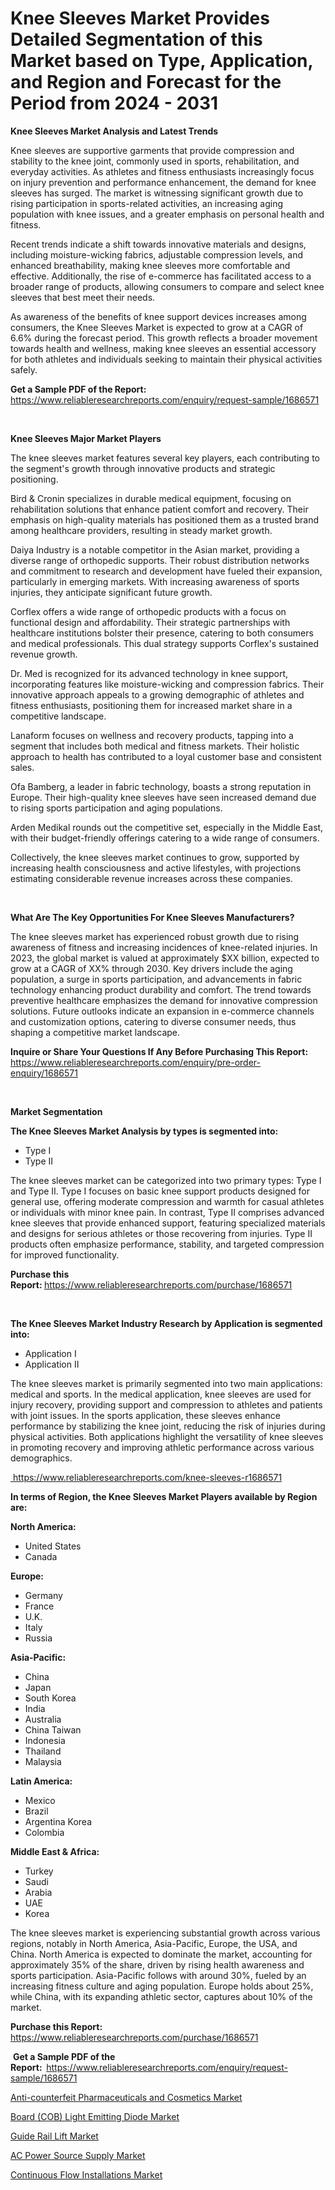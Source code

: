<p><h1>Knee Sleeves Market Provides Detailed Segmentation of this Market based on Type, Application, and Region and Forecast for the Period from 2024 - 2031</h1></p><p><strong>Knee Sleeves Market Analysis and Latest Trends</strong></p>
<p><p>Knee sleeves are supportive garments that provide compression and stability to the knee joint, commonly used in sports, rehabilitation, and everyday activities. As athletes and fitness enthusiasts increasingly focus on injury prevention and performance enhancement, the demand for knee sleeves has surged. The market is witnessing significant growth due to rising participation in sports-related activities, an increasing aging population with knee issues, and a greater emphasis on personal health and fitness.</p><p>Recent trends indicate a shift towards innovative materials and designs, including moisture-wicking fabrics, adjustable compression levels, and enhanced breathability, making knee sleeves more comfortable and effective. Additionally, the rise of e-commerce has facilitated access to a broader range of products, allowing consumers to compare and select knee sleeves that best meet their needs.</p><p>As awareness of the benefits of knee support devices increases among consumers, the Knee Sleeves Market is expected to grow at a CAGR of 6.6% during the forecast period. This growth reflects a broader movement towards health and wellness, making knee sleeves an essential accessory for both athletes and individuals seeking to maintain their physical activities safely.</p></p>
<p><strong>Get a Sample PDF of the Report:&nbsp;</strong> <a href="https://www.reliableresearchreports.com/enquiry/request-sample/1686571?utm_campaign=1289&utm_medium=2&utm_source=Github&utm_content=ia&utm_term=16102024&utm_id=knee-sleeves">https://www.reliableresearchreports.com/enquiry/request-sample/1686571</a></p>
<p>&nbsp;</p>
<p><strong>Knee Sleeves Major Market Players</strong></p>
<p><p>The knee sleeves market features several key players, each contributing to the segment's growth through innovative products and strategic positioning. </p><p>Bird & Cronin specializes in durable medical equipment, focusing on rehabilitation solutions that enhance patient comfort and recovery. Their emphasis on high-quality materials has positioned them as a trusted brand among healthcare providers, resulting in steady market growth.</p><p>Daiya Industry is a notable competitor in the Asian market, providing a diverse range of orthopedic supports. Their robust distribution networks and commitment to research and development have fueled their expansion, particularly in emerging markets. With increasing awareness of sports injuries, they anticipate significant future growth.</p><p>Corflex offers a wide range of orthopedic products with a focus on functional design and affordability. Their strategic partnerships with healthcare institutions bolster their presence, catering to both consumers and medical professionals. This dual strategy supports Corflex's sustained revenue growth.</p><p>Dr. Med is recognized for its advanced technology in knee support, incorporating features like moisture-wicking and compression fabrics. Their innovative approach appeals to a growing demographic of athletes and fitness enthusiasts, positioning them for increased market share in a competitive landscape.</p><p>Lanaform focuses on wellness and recovery products, tapping into a segment that includes both medical and fitness markets. Their holistic approach to health has contributed to a loyal customer base and consistent sales.</p><p>Ofa Bamberg, a leader in fabric technology, boasts a strong reputation in Europe. Their high-quality knee sleeves have seen increased demand due to rising sports participation and aging populations. </p><p>Arden Medikal rounds out the competitive set, especially in the Middle East, with their budget-friendly offerings catering to a wide range of consumers.</p><p>Collectively, the knee sleeves market continues to grow, supported by increasing health consciousness and active lifestyles, with projections estimating considerable revenue increases across these companies.</p></p>
<p>&nbsp;</p>
<p><strong>What Are The Key Opportunities For Knee Sleeves Manufacturers?</strong></p>
<p><p>The knee sleeves market has experienced robust growth due to rising awareness of fitness and increasing incidences of knee-related injuries. In 2023, the global market is valued at approximately $XX billion, expected to grow at a CAGR of XX% through 2030. Key drivers include the aging population, a surge in sports participation, and advancements in fabric technology enhancing product durability and comfort. The trend towards preventive healthcare emphasizes the demand for innovative compression solutions. Future outlooks indicate an expansion in e-commerce channels and customization options, catering to diverse consumer needs, thus shaping a competitive market landscape.</p></p>
<p><strong>Inquire or Share Your Questions If Any Before Purchasing This Report:</strong> <a href="https://www.reliableresearchreports.com/enquiry/pre-order-enquiry/1686571?utm_campaign=1289&utm_medium=2&utm_source=Github&utm_content=ia&utm_term=16102024&utm_id=knee-sleeves">https://www.reliableresearchreports.com/enquiry/pre-order-enquiry/1686571</a></p>
<p>&nbsp;</p>
<p><strong>Market Segmentation</strong></p>
<p><strong>The Knee Sleeves Market Analysis by types is segmented into:</strong></p>
<p><ul><li>Type I</li><li>Type II</li></ul></p>
<p><p>The knee sleeves market can be categorized into two primary types: Type I and Type II. Type I focuses on basic knee support products designed for general use, offering moderate compression and warmth for casual athletes or individuals with minor knee pain. In contrast, Type II comprises advanced knee sleeves that provide enhanced support, featuring specialized materials and designs for serious athletes or those recovering from injuries. Type II products often emphasize performance, stability, and targeted compression for improved functionality.</p></p>
<p><strong>Purchase this Report:&nbsp;</strong><a href="https://www.reliableresearchreports.com/purchase/1686571?utm_campaign=1289&utm_medium=2&utm_source=Github&utm_content=ia&utm_term=16102024&utm_id=knee-sleeves">https://www.reliableresearchreports.com/purchase/1686571</a></p>
<p>&nbsp;</p>
<p><strong>The Knee Sleeves Market Industry Research by Application is segmented into:</strong></p>
<p><ul><li>Application I</li><li>Application II</li></ul></p>
<p><p>The knee sleeves market is primarily segmented into two main applications: medical and sports. In the medical application, knee sleeves are used for injury recovery, providing support and compression to athletes and patients with joint issues. In the sports application, these sleeves enhance performance by stabilizing the knee joint, reducing the risk of injuries during physical activities. Both applications highlight the versatility of knee sleeves in promoting recovery and improving athletic performance across various demographics.</p></p>
<p><a href="https://www.reliableresearchreports.com/knee-sleeves-r1686571?utm_campaign=1289&utm_medium=2&utm_source=Github&utm_content=ia&utm_term=16102024&utm_id=knee-sleeves">&nbsp;https://www.reliableresearchreports.com/knee-sleeves-r1686571</a></p>
<p><strong>In terms of Region, the Knee Sleeves Market Players available by Region are:</strong></p>
<p>
    <p> <strong> North America: </strong>
        <ul>
            <li>United States</li>
            <li>Canada</li>
        </ul>
        </p> 
    <p> <strong> Europe: </strong>
        <ul>
            <li>Germany</li>
            <li>France</li>
            <li>U.K.</li>
            <li>Italy</li>
            <li>Russia</li>
        </ul>
        </p> 
    <p> <strong> Asia-Pacific: </strong>
        <ul>
            <li>China</li>
            <li>Japan</li>
            <li>South Korea</li>
            <li>India</li>
            <li>Australia</li>
            <li>China Taiwan</li>
            <li>Indonesia</li>
            <li>Thailand</li>
            <li>Malaysia</li>
        </ul>
        </p> 
    <p> <strong> Latin America: </strong>
        <ul>
            <li>Mexico</li>
            <li>Brazil</li>
            <li>Argentina Korea</li>
            <li>Colombia</li>
        </ul>
        </p> 
    <p> <strong> Middle East & Africa: </strong>
        <ul>
            <li>Turkey</li>
            <li>Saudi</li>
            <li>Arabia</li>
            <li>UAE</li>
            <li>Korea</li>
        </ul>
    </p>
    </p>
<p><p>The knee sleeves market is experiencing substantial growth across various regions, notably in North America, Asia-Pacific, Europe, the USA, and China. North America is expected to dominate the market, accounting for approximately 35% of the share, driven by rising health awareness and sports participation. Asia-Pacific follows with around 30%, fueled by an increasing fitness culture and aging population. Europe holds about 25%, while China, with its expanding athletic sector, captures about 10% of the market.</p></p>
<p><strong>Purchase this Report: </strong><a href="https://www.reliableresearchreports.com/purchase/1686571?utm_campaign=1289&utm_medium=2&utm_source=Github&utm_content=ia&utm_term=16102024&utm_id=knee-sleeves">https://www.reliableresearchreports.com/purchase/1686571</a></p>
<p>&nbsp;<strong>Get a Sample PDF of the Report:&nbsp;&nbsp;</strong><a href="https://www.reliableresearchreports.com/enquiry/request-sample/1686571?utm_campaign=1289&utm_medium=2&utm_source=Github&utm_content=ia&utm_term=16102024&utm_id=knee-sleeves">https://www.reliableresearchreports.com/enquiry/request-sample/1686571</a></p>
<p><strong></strong></p>
<p><p><a href="https://www.linkedin.com/pulse/anti-counterfeit-pharmaceuticals-cosmetics-market-segmentation-solsc?trk=public_post_embed_feed-article-content&utm_campaign=1289&utm_medium=2&utm_source=Github&utm_content=ia&utm_term=16102024&utm_id=knee-sleeves">Anti-counterfeit Pharmaceuticals and Cosmetics Market</a></p><p><a href="https://www.linkedin.com/pulse/strategic-roadmap-success-global-board-cob-light-emitting-diode-i0ouc?trk=public_post_embed_feed-article-content&utm_campaign=1289&utm_medium=2&utm_source=Github&utm_content=ia&utm_term=16102024&utm_id=knee-sleeves">Board (COB) Light Emitting Diode Market</a></p><p><a href="https://issuu.com/reportprime-2/docs/guide-rail-lift-market-size-2030.pp_ded313cc9d21e7?utm_campaign=1289&utm_medium=2&utm_source=Github&utm_content=ia&utm_term=16102024&utm_id=knee-sleeves">Guide Rail Lift Market</a></p><p><a href="https://www.linkedin.com/pulse/emerging-technologies-reshaping-ac-power-source-supply-nlqpe?trk=public_post_embed_feed-article-content&utm_campaign=1289&utm_medium=2&utm_source=Github&utm_content=ia&utm_term=16102024&utm_id=knee-sleeves">AC Power Source Supply Market</a></p><p><a href="https://www.linkedin.com/pulse/continuous-flow-installations-market-overview-forecast-k8ece?trk=public_post_embed_feed-article-content&utm_campaign=1289&utm_medium=2&utm_source=Github&utm_content=ia&utm_term=16102024&utm_id=knee-sleeves">Continuous Flow Installations Market</a></p></p>